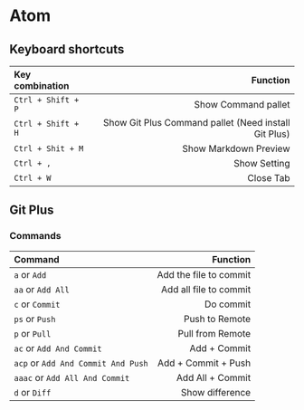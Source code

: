 # Atom
## Keyboard shortcuts
| Key combination | Function |
|:-|-:|
| `Ctrl + Shift + P` | Show Command pallet|
| `Ctrl + Shift + H` | Show Git Plus Command pallet (Need install Git Plus) |
| `Ctrl + Shit + M` | Show Markdown Preview |
| `Ctrl + ,` | Show Setting |
| `Ctrl + W` | Close Tab |

## Git Plus
### Commands
| Command | Function |
|:-|-:|
| `a` or `Add` | Add the file to commit |
| `aa` or `Add All` | Add all file to commit |
| `c` or `Commit` | Do commit |
| `ps` or `Push` | Push to Remote|
| `p` or `Pull` | Pull from Remote |
| `ac` or `Add And Commit` | Add + Commit |
| `acp` or `Add And Commit And Push` | Add + Commit + Push |
| `aaac` or `Add All And Commit` | Add All + Commit |
| `d` or `Diff` | Show difference |

